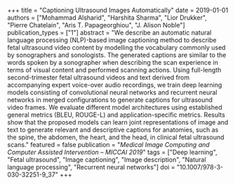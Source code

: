 +++
title = "Captioning Ultrasound Images Automatically"
date = 2019-01-01
authors = ["Mohammad Alsharid", "Harshita Sharma", "Lior Drukker", "Pierre Chatelain", "Aris T. Papageorghiou", "J. Alison Noble"]
publication_types = ["1"]
abstract = "We describe an automatic natural language processing (NLP)-based image captioning method to describe fetal ultrasound video content by modelling the vocabulary commonly used by sonographers and sonologists. The generated captions are similar to the words spoken by a sonographer when describing the scan experience in terms of visual content and performed scanning actions. Using full-length second-trimester fetal ultrasound videos and text derived from accompanying expert voice-over audio recordings, we train deep learning models consisting of convolutional neural networks and recurrent neural networks in merged configurations to generate captions for ultrasound video frames. We evaluate different model architectures using established general metrics (BLEU, ROUGE-L) and application-specific metrics. Results show that the proposed models can learn joint representations of image and text to generate relevant and descriptive captions for anatomies, such as the spine, the abdomen, the heart, and the head, in clinical fetal ultrasound scans."
featured = false
publication = "*Medical Image Computing and Computer Assisted Intervention – MICCAI 2019*"
tags = ["Deep learning", "Fetal ultrasound", "Image captioning", "Image description", "Natural language processing", "Recurrent neural networks"]
doi = "10.1007/978-3-030-32251-9_37"
+++

